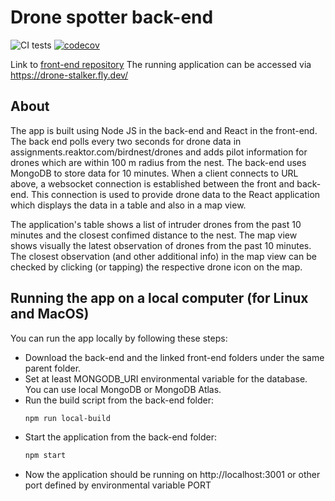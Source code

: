 # Drone spotter back-end

![CI tests](https://github.com/mmoila/drone_spotter_backend/actions/workflows/main.yml/badge.svg)
[![codecov](https://codecov.io/gh/mmoila/drone_spotter_backend/branch/main/graph/badge.svg?token=6HfeX7tAid)](https://codecov.io/gh/mmoila/drone_spotter_backend)

Link to [front-end repository](https://github.com/mmoila/drone_spotter_frontend)
The running application can be accessed via https://drone-stalker.fly.dev/

## About

The app is built using Node JS in the back-end and React in the front-end. The back end polls every two seconds for drone data in assignments.reaktor.com/birdnest/drones
and adds pilot information for drones which are within 100 m radius from the nest. The back-end uses MongoDB to store data for 10 minutes. When a client connects to URL above,
a websocket connection is established between the front and back-end. This connection is used to provide drone data to the React application which displays the data in a table and also in a map view.

The application's table shows a list of intruder drones from the past 10 minutes and the closest confimed distance to the nest. The map view shows visually the latest observation of drones from the past 10 minutes.
The closest observation (and other additional info) in the map view can be checked by clicking (or tapping) the respective drone icon on the map.

## Running the app on a local computer (for Linux and MacOS)

You can run the app locally by following these steps:

- Download the back-end and the linked front-end folders under the same parent folder.
- Set at least MONGODB_URI environmental variable for the database. You can use local MongoDB or MongoDB Atlas.
- Run the build script from the back-end folder:
  ```bash
  npm run local-build
  ```
- Start the application from the back-end folder:
  ```bash
  npm start
  ```
- Now the application should be running on http://localhost:3001 or other port defined by environmental variable PORT
